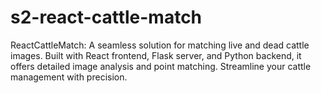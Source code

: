 # s2-react-cattle-match
ReactCattleMatch: A seamless solution for matching live and dead cattle images. Built with React frontend, Flask server, and Python backend, it offers detailed image analysis and point matching. Streamline your cattle management with precision.
